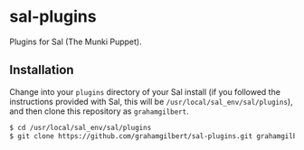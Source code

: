 sal-plugins
===========

Plugins for Sal (The Munki Puppet).

## Installation

Change into your ``plugins`` directory of your Sal install (if you followed the instructions provided with Sal, this will be ``/usr/local/sal_env/sal/plugins``), and then clone this repository as ``grahamgilbert``.

``` bash
$ cd /usr/local/sal_env/sal/plugins
$ git clone https://github.com/grahamgilbert/sal-plugins.git grahamgilbert
```